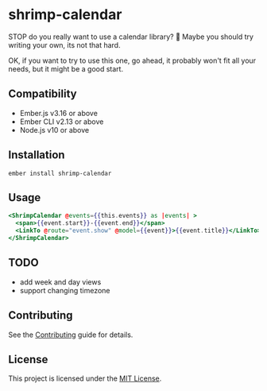 shrimp-calendar
==============================================================================

STOP do you really want to use a calendar library? :shrimp:
Maybe you should try writing your own, its not that hard.

OK, if you want to try to use this one, go ahead, it probably won't fit all your
needs, but it might be a good start.


Compatibility
------------------------------------------------------------------------------

* Ember.js v3.16 or above
* Ember CLI v2.13 or above
* Node.js v10 or above


Installation
------------------------------------------------------------------------------

```
ember install shrimp-calendar
```


Usage
------------------------------------------------------------------------------

```hbs
<ShrimpCalendar @events={{this.events}} as |events| >
  <span>{{event.start}}-{{event.end}}</span>
  <LinkTo @route="event.show" @model={{event}}>{{event.title}}</LinkTo>
</ShrimpCalendar>
```

TODO
------------------------------------------------------------------------------
* add week and day views
* support changing timezone


Contributing
------------------------------------------------------------------------------

See the [Contributing](CONTRIBUTING.md) guide for details.


License
------------------------------------------------------------------------------

This project is licensed under the [MIT License](LICENSE.md).
